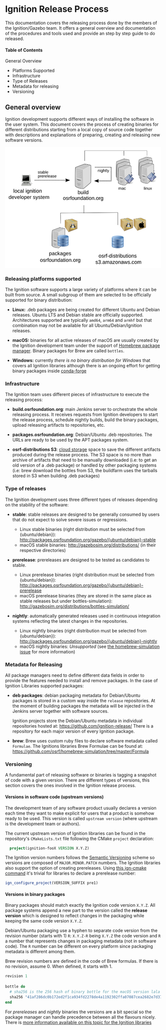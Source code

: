 # Ignition Release Process

This documentation covers the releasing process done by the members of the
Ignition/Gazebo team. It offers a general overview and documentation of the
procedures and tools used and provide an step by step guide to do released.

#### Table of Contents

General Overview

  * Platforms Supported
  * Infrastructure
  * Type of Releases
  * Metadata for releasing
  * Versioning

## General overview

Ignition development supports different ways of installing the software in the
user system. This document covers the process of creating binaries for different
distributions starting from a local copy of source code together with
descriptions and explanations of preparing, creating and releasing
new software versions.

![general releasing context](releasing/images/general_context.svg)

### Releasing platforms supported

The Ignition software supports a large variety of platforms where it can be
built from source. A small subgroup of them are selected to be officially
supported for binary distribution:

 * **Linux:** .deb packages are being created for different Ubuntu and Debian
   releases. Ubuntu LTS and Debian stable are officially supported.
   Architectures supported are typically `amd64`, `arm64` and `armhf` but that
   combination may not be available for all Ubuntu/Debian/Ignition releases.

 * **macOS:** binaries for all active releases of macOS are usually created by
   the Ignition development team under the support of
   [Homebrew package manager](https://brew.sh/). Binary packages for Brew are
   called `bottles`.

 * **Windows:** currently *there is no binary distribution for Windows* that covers
   all Ignition libraries although there is an ongoing effort for getting
   binary packages inside
   [conda-forge](https://github.com/conda-forge/staged-recipes/issues/13551)

### Infrastructure

The Ignition team uses different pieces of infrastructure to execute the
releasing process:

 * **build.osrfoundation.org**: main Jenkins server to orchestrate the whole
   releasing process. It receives requests from Ignition developers to start the
   release process, schedule nightly builds, build the binary packages,
   upload releasing artifacts to repositories, etc.

 * **packages.osrfoundation.org**: Debian/Ubuntu .deb repositories. The URLs
   are ready to be used by the APT packages system.

 * **osrf-distributions S3**: [cloud storage](http://gazebosim.org/distributions/bottles-simulation/)
   space to save the different artifacts produced during the release process. The
   S3 space is no more than archive of artifacts that need to be manually
   downloaded (i.e: to get an old version of a .deb package) or handled by other
   packaging systems (i.e: brew download the bottles from S3, the buildfarm uses
   the tarballs stored in S3 when building .deb packages)

### Type of releases

The Ignition development uses three different types of releases depending on the
stability of the software:

 * **stable**: stable releases are designed to be generally consumed by users
   that do not expect to solve severe issues or regressions.
   * Linux stable binaries (right distribution must be selected from {ubuntu/debian}):
     http://packages.osrfoundation.org/gazebo/{ubuntu/debian}-stable
   * macOS stable binaries:
     http://gazebosim.org/distributions/ (in their respective directories)

 * **prerelease**: prereleases are designed to be tested as candidates to
   stable.
   * Linux prerelease binaries (right distribution must be selected from {ubuntu/debian}):
     http://packages.osrfoundation.org/gazebo/{ubuntu/debian}-prerelease
   * macOS prerelease binaries (they are stored in the same place as stable releases but under bottles-simulation):
     http://gazebosim.org/distributions/bottles-simulation/

 * **nightly**: automatically generated releases used in continuous integration
   systems reflecting the latest changes in the repositories.
   * Linux nightly binaries (right distribution must be selected from {ubuntu/debian}):
     http://packages.osrfoundation.org/gazebo/{ubuntu/debian}-nightly
   * macOS nightly binaries:
     *Unsupported* (see [the homebrew-simulation issue](https://github.com/osrf/homebrew-simulation/issues/1314) 
     for more information)

### Metadata for Releasing

All package managers need to define different data fields in order to provide
the features needed to install and remove packages. In the case of Ignition
Libraries supported packages:

 * **deb packages**: debian packaging metadata for Debian/Ubuntu packages is
     stored in a custom way inside the `release` repositories. At the moment of
     building packages the metadata will be injected in the Jenkins server
     together with software sources.

     Ignition projects store the Debian/Ubuntu metadata in individual
     repositories hosted at: https://github.com/ignition-release/ There is a
     repository for each major version of every Ignition package.


 * **brew**: Brew uses custom ruby files to declare software metadata called
     `Formulae`. The Ignitions libraries Brew Formulae can be found at:
     https://github.com/osrf/homebrew-simulation/tree/master/Formula


### Versioning

A fundamental part of releasing software or binaries is tagging a snapshot of code
with a given version. There are different types of versions, this section covers
the ones involved in the Ignition release process.

#### Versions in software code (upstream versions)

The development team of any software product usually declares a version each
time they want to make explicit for users that a product is somehow ready to be
used. This version is called `upstream version` (where upstream is the
development team or authors).

The current upstream version of Ignition libraries can be found in the repository's
`CMakeLists.txt` file following the CMake `project` declaration:

```cmake
  project(ignition-fooX VERSION X.Y.Z)
```

The Ignition version numbers follows the [Semantic
Versioning](https://semver.org/) scheme so versions are composed of
`MAJOR.MINOR.PATCH` numbers. The Ignition libraries also support the option of
creating prereleases. Using [this ign-cmake command](https://github.com/ignitionrobotics/ign-cmake/blob/ign-cmake2/examples/prerelease/CMakeLists.txt#L4)
it's trivial for libraries to declare a prerelease number:

```cmake
ign_configure_project(VERSION_SUFFIX pre1)
```

#### Versions in binary packages

Binary packages should match exactly the Ignition code version `X.Y.Z`. All
package systems append a new part to the version called the **release version**
which is designed to reflect changes in the packaging while keeping the same
code version `X.Y.Z`.

Debian/Ubuntu packaging use a hyphen to separate code version from the revision
number (starts with 1) `R`: `X.Y.Z-R` being `X.Y.Z` the code version and `R` a
number that represents changes in packaging metadata (not in software code). The
`R` number can be different on every platform since packaging metadata is
different among them.

Brew revision numbers are defined in the code of Brew formulas. If there is no
revision, assume 0. When defined, it starts with 1.

```ruby
revision 1

bottle do
  # sha256 is the 256 hash of binary bottle for the macOS version lala
  sha256 "41af286dc0b172ed2f1ca934fd2278de4a1192302ffa07087cea2682e7d372e3" => :lala
end
```

For *prereleases* and *nightly* binaries the versions are a bit special so the
package manager can handle precedence between all the flavours nicely. There is
[more information available on this topic for the Ignition
libraries](releasing/versioning_pre_nightly.md)
